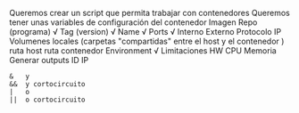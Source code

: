 Queremos crear un script que permita trabajar con contenedores
Queremos tener unas variables de configuración del contenedor
    Imagen
        Repo (programa)         √
        Tag  (version)          √
        Name                    √
        Ports                   √
            Interno
            Externo
            Protocolo
            IP
        Volumenes locales (carpetas "compartidas" entre el host y el contenedor )
            ruta host
            ruta contenedor
        Environment             √
        Limitaciones HW
            CPU
            Memoria
Generar outputs
    ID
    IP
    
    
    
    &   y
    &&  y cortocircuito
    |   o
    ||  o cortocircuito